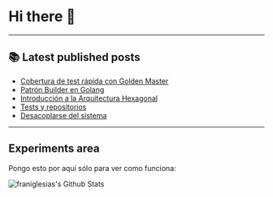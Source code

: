 # Hi there 👋

<!--
**franiglesias/franiglesias** is a ✨ _special_ ✨ repository because its `README.md` (this file) appears on your GitHub profile.

Here are some ideas to get you started:

- 🔭 I’m currently working on ...
- 🌱 I’m currently learning ...
- 👯 I’m looking to collaborate on ...
- 🤔 I’m looking for help with ...
- 💬 Ask me about ...
- 📫 How to reach me: ...
- 😄 Pronouns: ...
- ⚡ Fun fact: ...
-->


---

## 📚 Latest published posts
<!-- TB-FEED:START -->
- [Cobertura de test rápida con Golden Master](https://franiglesias.github.io/approval_testing/)
- [Patrón Builder en Golang](https://franiglesias.github.io/builder-golang/)
- [Introducción a la Arquitectura Hexagonal](https://franiglesias.github.io/hexagonal/)
- [Tests y repositorios](https://franiglesias.github.io/fake_repositories/)
- [Desacoplarse del sistema](https://franiglesias.github.io/decoupling_from_system/)
<!-- TB-FEED:END -->


---

## Experiments area

Pongo esto por aquí sólo para ver como funciona:

<img alt="franiglesias's Github Stats" src="https://github-readme-stats.vercel.app/api?username=franiglesias&show_icons=true&hide_border=true" />

